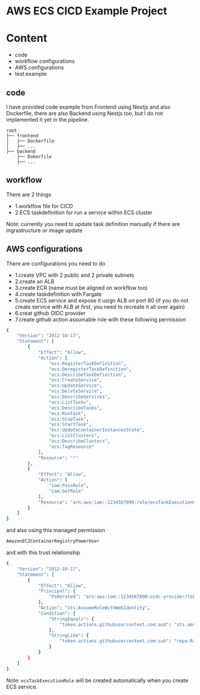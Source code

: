 # AWS ECS CICD Example Project

# Content

- code
- workflow configurations
- AWS configurations
- test example

## code
I have provided code example from Frontend using Nextjs and also Dockerfile, there are also Backend using Nestjs too, but I do not implemented it yet in the pipeline.
```plaintext
root
├── frontend
│   ├── Dockerfile
│   ├── ...
├── backend
    ├── Dokerfile
    ├── ...
```


## workflow
There are 2 things 
- 1.workflow file for CICD
- 2.ECS taskdefinition for run a service within ECS cluster

Note: currently you need to update task definition manually if there are ingrastructure or image update 

## AWS configurations
There are configurations you need to do
- 1.create VPC with 2 public and 2 private subnets
- 2.create an ALB
- 3.create ECR (name must be aligned on workflow too)
- 4.create taskdefinition with Fargate
- 5.create ECS service and expose it usign ALB on port 80 (if you do not create service with ALB at first, you need to recreate it all over again)
- 6.creat github OIDC provider
- 7.create github action assumable role with these following permission
```bash
{
    "Version": "2012-10-17",
    "Statement": [
        {
            "Effect": "Allow",
            "Action": [
                "ecs:RegisterTaskDefinition",
                "ecs:DeregisterTaskDefinition",
                "ecs:DescribeTaskDefinition",
                "ecs:CreateService",
                "ecs:UpdateService",
                "ecs:DeleteService",
                "ecs:DescribeServices",
                "ecs:ListTasks",
                "ecs:DescribeTasks",
                "ecs:RunTask",
                "ecs:StopTask",
                "ecs:StartTask",
                "ecs:UpdateContainerInstancesState",
                "ecs:ListClusters",
                "ecs:DescribeClusters",
                "ecs:TagResource"
            ],
            "Resource": "*"
        },
        {
            "Effect": "Allow",
            "Action": [
                "iam:PassRole",
                "iam:GetRole"
            ],
            "Resource": "arn:aws:iam::1234567890:role/ecsTaskExecutionRole"
        }
    ]
}
```

and also using this managed permission  
```bash
AmazonEC2ContainerRegistryPowerUser
```
and with this trust relationship 

```bash
{
    "Version": "2012-10-17",
    "Statement": [
        {
            "Effect": "Allow",
            "Principal": {
                "Federated": "arn:aws:iam::1234567890:oidc-provider/token.actions.githubusercontent.com"
            },
            "Action": "sts:AssumeRoleWithWebIdentity",
            "Condition": {
                "StringEquals": {
                    "token.actions.githubusercontent.com:aud": "sts.amazonaws.com"
                },
                "StringLike": {
                    "token.actions.githubusercontent.com:sub": "repo:RathomBoii/aws-ecs-cicd:*"
                }
            }
        }
    ]
}
```
Note: `ecsTaskExecutionRole` will be created automatically when you create ECS service.
